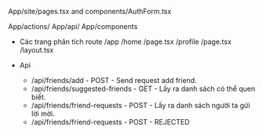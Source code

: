 App/site/pages.tsx and components/AuthForm.tsx

App/actions/
App/api/
App/components

- Các trang phân tích route
  /app
  /home
  /page.tsx
  /profile
  /page.tsx
  /layout.tsx

- Api
  - /api/friends/add - POST - Send request add friend.
  - /api/friends/suggested-friends - GET - Lấy ra danh sách có thể quen biết.
  - /api/friends/friend-requests - POST - Lấy ra danh sách người ta gửi lời mời.
  - /api/friends/friend-requests - POST - REJECTED
